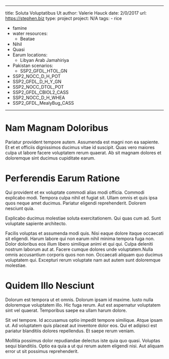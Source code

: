 ---
  title: Soluta Voluptatibus Ut
  author: Valerie Hauck
  date: 2/0/2017
  url: https://stephen.biz
  type: project
  project: N/A
  tags:
    - rice
  - famine
  - water
  resources:
    - Beatae
  - Nihil
  - Quasi
  - Earum
  locations:
    - Libyan Arab Jamahiriya
  - Pakistan
  scenarios:
    - SSP2_GFDL_HTOL_GN
  - SSP2_NOCC_D_H_POT
  - SSP2_GFDL_D_H_Y_GN
  - SSP2_NOCC_DTOL_POT
  - SSP2_GFDL_CBIOL2_CASS
  - SSP2_NOCC_D_H_WHEA
  - SSP2_GFDL_MealyBug_CASS
  ---
  # Nam Magnam Doloribus
Pariatur provident tempore autem. Assumenda est magni non ea sapiente. Et et et officiis dignissimos ducimus vitae id suscipit. Quas vero maiores culpa ut labore facere voluptatem rerum quaerat. Ab sit magnam dolores et doloremque sint ducimus cupiditate earum.

# Perferendis Earum Ratione
Qui provident et ex voluptate commodi alias modi officia. Commodi explicabo modi. Tempora culpa nihil et fugiat sit. Ullam omnis et quis ipsa quos neque amet ducimus. Pariatur eligendi reprehenderit. Dolorem nesciunt quia.
 Explicabo ducimus molestiae soluta exercitationem. Qui quas cum ad. Sunt voluptate sapiente architecto.
 Facilis voluptas et assumenda modi quis. Nisi eaque dolore itaque occaecati sit eligendi. Harum labore qui non earum nihil minima tempora fuga non. Dolor doloribus eos illum libero similique animi et qui qui. Culpa deleniti nostrum laborum aut at. Facere cumque dolores unde voluptatem.Nulla omnis accusantium corporis quos non non. Occaecati aliquam quo ducimus voluptatem qui. Excepturi rerum voluptate nam aut autem sunt doloremque molestiae.

# Quidem Illo Nesciunt
Dolorum est tempora ut et omnis. Dolorum ipsam id maxime. Iusto nulla doloremque voluptatem illo. Hic fuga rerum. Aut est aspernatur voluptatem sint vel quaerat. Temporibus saepe ea ullam harum dolore.
 Sit vel tempore. Id accusamus optio impedit tempore similique. Atque ipsam ut. Ad voluptatem quis placeat aut inventore dolor eos. Qui et adipisci est pariatur blanditiis dolores repellendus. Et saepe rerum veniam.
 Mollitia possimus dolor repudiandae delectus iste quia quo quasi. Voluptas sequi blanditiis. Optio ea quia a ut qui rerum autem eligendi nisi. Aut aliquam error ut sit possimus reprehenderit.
